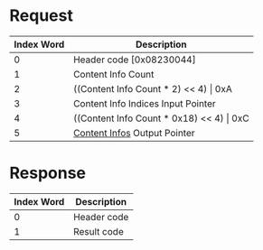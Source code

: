 # Request

| Index Word | Description                                                                         |
|------------|-------------------------------------------------------------------------------------|
| 0          | Header code \[0x08230044\]                                                          |
| 1          | Content Info Count                                                                  |
| 2          | ((Content Info Count \* 2) \<\< 4) \| 0xA                                           |
| 3          | Content Info Indices Input Pointer                                                  |
| 4          | ((Content Info Count \* 0x18) \<\< 4) \| 0xC                                        |
| 5          | [Content Infos](Application_Manager_Services#ContentInfo "wikilink") Output Pointer |

# Response

| Index Word | Description |
|------------|-------------|
| 0          | Header code |
| 1          | Result code |